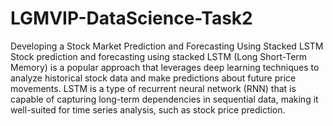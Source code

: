 # LGMVIP-DataScience-Task2
Developing a Stock Market  Prediction and  Forecasting Using Stacked LSTM
Stock prediction and forecasting using stacked LSTM (Long Short-Term Memory) is a popular approach that leverages deep learning techniques to analyze historical stock data and make predictions about future price movements. LSTM is a type of recurrent neural network (RNN) that is capable of capturing long-term dependencies in sequential data, making it well-suited for time series analysis, such as stock price prediction.



